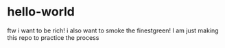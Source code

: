 # hello-world
ftw i want to be rich!
i also want to smoke the finestgreen!
I am just making this repo to practice the process
